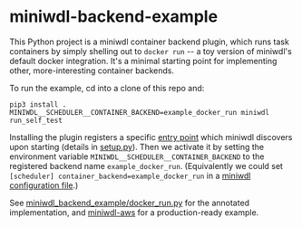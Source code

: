 # miniwdl-backend-example

This Python project is a miniwdl container backend plugin, which runs task containers by simply shelling out to `docker run` -- a toy version of miniwdl's default docker integration. It's a minimal starting point for implementing other, more-interesting container backends.

To run the example, cd into a clone of this repo and:

```
pip3 install .
MINIWDL__SCHEDULER__CONTAINER_BACKEND=example_docker_run miniwdl run_self_test
```

Installing the plugin registers a specific [entry point](https://packaging.python.org/en/latest/specifications/entry-points/) which miniwdl discovers upon starting (details in [setup.py](https://github.com/miniwdl-ext/miniwdl-backend-example/blob/main/setup.py)). Then we activate it by setting the environment variable `MINIWDL__SCHEDULER__CONTAINER_BACKEND` to the registered backend name `example_docker_run`. (Equivalently we could set `[scheduler] container_backend=example_docker_run` in a [miniwdl configuration file](https://miniwdl.readthedocs.io/en/latest/runner_reference.html#configuration).)

See [miniwdl_backend_example/docker_run.py](https://github.com/miniwdl-ext/miniwdl-backend-example/blob/main/miniwdl_backend_example/docker_run.py) for the annotated implementation, and [miniwdl-aws](https://github.com/miniwdl-ext/miniwdl-aws) for a production-ready example.
